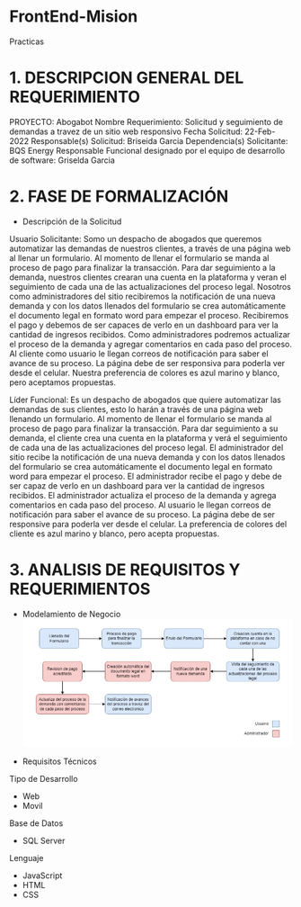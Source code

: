 # FrontEnd-Mision
Practicas

# 1.	DESCRIPCION GENERAL DEL REQUERIMIENTO

PROYECTO: Abogabot
Nombre Requerimiento: Solicitud y seguimiento de demandas a travez de un sitio web responsivo
Fecha Solicitud: 22-Feb-2022
Responsable(s) Solicitud: Briseida Garcia
Dependencia(s) Solicitante: BQS Energy
Responsable Funcional designado por el equipo de desarrollo de software: Griselda Garcia

# 2.	FASE DE FORMALIZACIÓN

- Descripción de la Solicitud

Usuario Solicitante:
Somo un despacho de abogados que queremos automatizar las demandas de nuestros clientes, a través de una página web al llenar un formulario. Al momento de llenar el formulario se manda al proceso de pago para finalizar la transacción. Para dar seguimiento a la demanda, nuestros clientes crearan una cuenta en la plataforma y veran el seguimiento de cada una de las actualizaciones del proceso legal. Nosotros como administradores del sitio recibiremos la notificación de una nueva demanda y con los datos llenados del formulario se crea automáticamente el documento legal en formato word para empezar el proceso. Recibiremos el pago y debemos de ser capaces de verlo en un dashboard para ver la cantidad de ingresos recibidos. Como administradores podremos actualizar el proceso de la demanda y agregar comentarios en cada paso del proceso. Al cliente como usuario le llegan correos de notificación para saber el avance de su proceso. La página debe de ser responsiva para poderla ver desde el celular. Nuestra preferencia de colores es azul marino y blanco, pero aceptamos propuestas.

Líder Funcional:
Es un despacho de abogados que quiere automatizar las demandas de sus clientes, esto lo harán a través de una página web llenando un formulario. Al momento de llenar el formulario se manda al proceso de pago para finalizar la transacción. Para dar seguimiento a su demanda, el cliente crea una cuenta en la plataforma y verá el seguimiento de cada una de las actualizaciones del proceso legal. El administrador del sitio recibe la notificación de una nueva demanda y con los datos llenados del formulario se crea automáticamente el documento legal en formato word para empezar el proceso. El administrador recibe el pago y debe de ser capaz de verlo en un dashboard para ver la cantidad de ingresos recibidos. El administrador actualiza el proceso de la demanda y agrega comentarios en cada paso del proceso. Al usuario le llegan correos de notificación para saber el avance de su proceso. La página debe de ser responsive para poderla ver desde el celular. La preferencia de colores del cliente es azul marino y blanco, pero acepta propuestas.


# 3.	ANALISIS DE REQUISITOS Y REQUERIMIENTOS 

- Modelamiento de Negocio
![Modelamiento de Negocio](https://github.com/GriseldaGarciaE/FrontEnd-Mision/blob/87239fa250189a771633fffc1626bb6ecce8efb9/images/Modelamiento%20de%20Negocio.jpg)

- Requisitos Técnicos

Tipo de Desarrollo
   - Web
   - Movil

Base de Datos
   - SQL Server

Lenguaje
   - JavaScript
   - HTML
   - CSS















